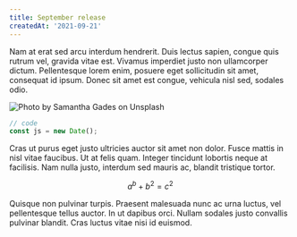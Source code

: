 ```yaml
---
title: September release
createdAt: '2021-09-21'
---
```


Nam at erat sed arcu interdum hendrerit. Duis lectus sapien, congue quis rutrum vel, gravida vitae est. Vivamus imperdiet justo non ullamcorper dictum. Pellentesque lorem enim, posuere eget sollicitudin sit amet, consequat id ipsum. Donec sit amet est congue, vehicula nisl sed, sodales odio.

![Photo by <a href="https://unsplash.com/@srosinger3997?utm_source=unsplash&utm_medium=referral&utm_content=creditCopyText">Samantha Gades</a> on <a href="https://unsplash.com/?utm_source=unsplash&utm_medium=referral&utm_content=creditCopyText">Unsplash</a>](/static/release-1.jpg)

```js
// code
const js = new Date();
```

Cras ut purus eget justo ultricies auctor sit amet non dolor. Fusce mattis in nisl vitae faucibus. Ut at felis quam. Integer tincidunt lobortis neque at facilisis. Nam nulla justo, interdum sed mauris ac, blandit tristique tortor.

$$
a^b + b^2 = c^2
$$

Quisque non pulvinar turpis. Praesent malesuada nunc ac urna luctus, vel pellentesque tellus auctor. In ut dapibus orci. Nullam sodales justo convallis pulvinar blandit. Cras luctus vitae nisi id euismod.
